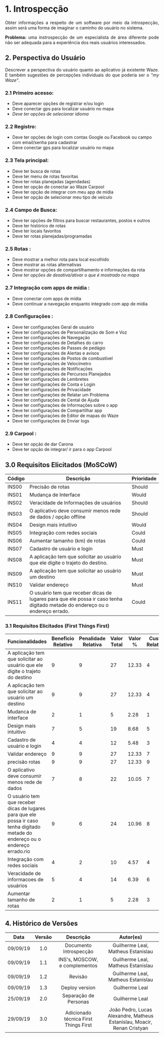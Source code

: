 # 1. Introspecção

<p align="justify">
Obter informações a respeito de um software por meio da introspecção, assim será uma forma de imaginar o caminho do usuário no sistema.
</p>

<p align="justify"><b>
Problema:</b> uma instrospecção de um especialista de área diferente pode não ser adequada para a experiência dos reais usuários interessados.
</p>

## 2. Perspectiva do Usuário
<p align="justify">
    Descrever a perspectiva do usuário quanto ao aplicativo já existente Waze.
    E também sugestões de percepções individuais do que poderia ser o <i>"my Waze"</i>.
</p>

### 2.1 Primeiro acesso:
 <ul>
    <li> Deve aparecer opções de registrar e/ou login</li>
    <li> Deve conectar gps para localizar usuário no mapa</li>
    <li><i> Deve ter opções de selecionar idioma</i></li>
 </ul>


### 2.2 Registro:
 <ul>
    <li> Deve ter opções de login com contas Google ou Facebook ou campo com email/senha para cadastrar</li>
    <li> Deve conectar gps para localizar usuário no mapa</li>
 </ul>


### 2.3 Tela principal:
 <ul>
    <li> Deve ter busca de rotas</li>
    <li> Deve ter menu de rotas favoritas</li>
    <li> Deve ter rotas planejadas (agendadas)</li>
    <li> Deve ter opção de conectar ao Waze Carpool</li>
    <li> Deve ter opção de integrar com meu app de mídia</li>
    <li> Deve ter opção de selecionar meu tipo de veículo</li>
 </ul>


### 2.4 Campo de Busca:
 <ul>
    <li> Deve ter opções de filtros para buscar restaurantes, postos e outros</li>
    <li> Deve ter histórico de rotas</li>
    <li> Deve ter locais favoritos</li>
    <li> Deve ter rotas planejadas/programadas </li>
 </ul>


### 2.5 Rotas :
 <ul>
    <li> Deve mostrar a melhor rota para local escolhido</li>
    <li> Deve mostrar as rotas alternativas </li>
    <li> Deve mostrar opções de compartilhamento e informações da rota</li>
    <li><i> Deve ter opções de desativa/ativar o que é mostrado no mapa </i></li>
 </ul>


### 2.7 Integração com apps de mídia :
 <ul>
   <li>Deve conectar com apps de mídia</li>
   <li>Deve continuar a navegação enquanto integrado com app de mídia</li>
 </ul>


### 2.8 Configurações :
 <ul>
   <li>Deve ter configurações Geral de usuário</li>
   <li>Deve ter configurações de Personalização de Som e Voz</li>
   <li>Deve ter configurações de Navegação</li>
   <li>Deve ter configurações de Detalhes do carro</li>
   <li>Deve ter configurações de Passes de pedágio</li>
   <li>Deve ter configurações de Alertas e avisos</li>
   <li>Deve ter configurações de Postos de combustível</li>
   <li>Deve ter configurações de Velocímetro</li>
   <li>Deve ter configurações de Notificações</li>
   <li>Deve ter configurações de Percursos Planejados</li>
   <li>Deve ter configurações de Lembretes</li>
   <li>Deve ter configurações de  Conta e Login</li>
   <li>Deve ter configurações de Privacidade</li>
   <li>Deve ter configurações de Relatar um Problema</li>
   <li>Deve ter configurações de Cental de Ajuda</li>
   <li>Deve ter configurações de Informações sobre o app</li>
   <li>Deve ter configurações de Compartilhar app</li>
   <li>Deve ter configurações de Editor de mapas do Waze</li>
   <li>Deve ter configurações de Enviar logs</li>
 </ul>


### 2.9 Carpool :
 <ul>
      <li>Deve ter opção de dar Carona</li>
      <li>Deve ter opção de integrar/ ir para o app Carpool</li>
 </ul>


## 3.0 Requisitos Elicitados (MoSCoW)

| Código | Descrição | Prioridade |
|--------|-----------|------------|
| INS00  | Precisão de rotas          |  Should         |
| INS01  | Mudança de Interface          |  Would          |
| INS02  | Veracidade de Informações de usuários          | Should            |
| INS03  | O aplicativo deve consumir menos rede de dados / opção offline          | Should            |
| INS04  | Design mais intuitivo           | Would            |
| INS05  |Integração com redes sociais           | Could            |
| INS06  | Aumentar tamanho (km) de rotas | Could            |
| INS07 |Cadastro de usuário e login | Must |
| INS08 | A aplicação tem que solicitar ao usuário que ele digite o trajeto do destino.| Must |
| INS09 | A aplicação tem que solicitar ao usuário um destino | Must |
| INS10 | Validar endereço | Must |
| INS11 | O usuário tem que receber dicas de lugares para que ele possa ir caso tenha digitado metade do endereço ou o endereço errado.| Could|



### 3.1 Requisitos Elicitados (First Things First)

Funcionalidades |Beneficio Relativo|Penalidade Relativa|Valor Total| Valor %| Custo Relativo| Custo %| Risco Relativo|Risco %| Prioridade
----------------|------------------|-------------------|-----------|---------|---------------|---------|---------------|--------|-----------
A aplicação tem que solicitar ao usuário que ele digite o trajeto do destino	|9	|9	|27	|12.33	|4	|6.56	|8	|12.50	|0.963
A aplicação tem que solicitar ao usuário um destino	|9	|9	|27	|12.33	|4	|6.56	|8	|12.50	|0.963
Mudanca de interface	|2	|1	|5	|2.28	|1	|1.64	|1	|1.56	|0.943
Design mais intuitivo	|7	|5	|19	|8.68	|5	|8.20	|4	|6.25	|0.766
Cadastro de usuário e login	|4	|4	|12	|5.48	|3	|4.92	|3	|4.69	|0.755
Validar endereço	|9	|9	|27	|12.33	|7	|11.48	|9	|14.06	|0.666
precisão rotas	|9	|9	|27	|12.33	|9	|14.75	|8	|12.50	|0.587
O aplicativo deve consumir menos rede de dados	|7	|8	|22	|10.05	|7	|11.48	|8	|12.50	|0.567
O usuário tem que receber dicas de lugares para que ele possa ir caso tenha digitado metade do endereço ou o endereço errado.rio	|9	|6	|24	|10.96	|8	|13.11	|8	|12.50	|0.566
Integração com redes sociais	|4	|2	|10	|4.57	|4	|6.56	|2	|3.12	|0.562
Veracidade de informacoes de usuários	|5	|4	|14	|6.39	|6	|9.84	|4	|6.25	|0.493
Aumentar tamanho de rotas	|2	|1	|5	|2.28	|3	|4.92	|1	|1.56	|0.401


## 4. Histórico de Versões

|   Data   | Versão |           Descrição           |             Autor(es)              |
|:--------:|:------:|:-----------------------------:|:----------------------------------:|
| 09/09/19 |  1.0   |    Documento Introspecção     |           Guilherme Leal, Matheus Estanislau|
| 09/09/19 |  1.1   | INS's, MOSCOW, e complementos | Guilherme Leal, Matheus Estanislau |
| 09/09/19 |  1.2   | Revisão | Guilherme Leal, Matheus Estanislau |
| 09/09/19 |  1.3   | Deploy version | Guilherme Leal |
| 25/09/19 |  2.0   | Separação de Personas | Guilherme Leal |
| 29/09/19 |  3.0   | Adicionado técnica First Things First | João Pedro, Lucas Alexandre, Matheus Estanislau, Moacir, Renan Cristyan|